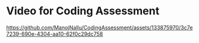 # Video for Coding Assessment

https://github.com/ManojNallu/CodingAssessment/assets/133875970/3c7e7239-690e-4304-aa10-62f0c29dc758

